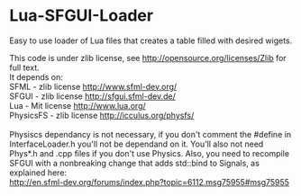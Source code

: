 Lua-SFGUI-Loader
================
Easy to use loader of Lua files that creates a table filled with desired wigets.

This code is under zlib license, see http://opensource.org/licenses/Zlib for full text. <br />
It depends on: <br />
SFML - zlib license http://www.sfml-dev.org/  <br />
SFGUI - zlib license http://sfgui.sfml-dev.de/ <br />
Lua - Mit license http://www.lua.org/ <br />
PhysicsFS - zlib license http://icculus.org/physfs/ <br />
 <br />
 Physiscs dependancy is not necessary, if you don't comment the #define in InterfaceLoader.h you'll not be dependand on it.
 You'll also not need Phys*.h and .cpp files if you don't use Physics.
 Also, you need to recompile SFGUI with a nonbreaking change that adds std::bind to Signals, as explained here:<br />
 http://en.sfml-dev.org/forums/index.php?topic=6112.msg75955#msg75955
